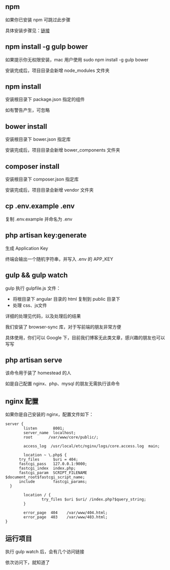 ## npm
如果你已安装 npm 可跳过此步骤

具体安装步骤见：[链接](https://github.com/nodejs-tw/nodejs-wiki-book/blob/master/zh-tw/node_npm.rst)

## npm install -g gulp bower
如果提示你无权限安装，mac 用户使用 sudo npm install -g gulp bower

安装完成后，项目目录会新增 node_modules 文件夹

## npm install
安装根目录下 package.json 指定的组件

如有警告产生，可忽略

## bower install
安装根目录下 bower.json 指定库

安装完成后，项目目录会新增 bower_components 文件夹

## composer install
安装根目录下 composer.json 指定库

安装完成后，项目目录会新增 vendor 文件夹

## cp .env.example .env
复制 .env.example 并命名为 .env

## php artisan key:generate
生成 Application Key

终端会输出一个随机字符串，并写入 .env 的 APP_KEY

## gulp && gulp watch
gulp 执行 gulpfile.js 文件：

* 将根目录下 angular 目录的 html 复制到 public 目录下
* 处理 css、js文件

详细的处理见代码，以及处理后的结果

我们安装了 browser-sync 库，对于写前端的朋友非常方便

具体使用，你们可以 Google 下，目前我们博客无此类文章，感兴趣的朋友也可以写写

## php artisan serve
该命令用于装了 homestead 的人

如是自己配置 nginx、php、mysql 的朋友无需执行该命令

## nginx 配置
如果你是自己安装的 nginx，配置文件如下：

	server {
			listen       8001;
			server_name  localhost;
			root       /var/www/core/public/;
			
			access_log  /usr/local/etc/nginx/logs/core.access.log  main;
	
			location ~ \.php$ {
          try_files      $uri = 404;
          fastcgi_pass   127.0.0.1:9000;
          fastcgi_index  index.php;
          fastcgi_param  SCRIPT_FILENAME $document_root$fastcgi_script_name;
          include        fastcgi_params;
      }
	
			location / {
					try_files $uri $uri/ /index.php?$query_string;
			}
	
			error_page  404    /var/www/404.html;
			error_page  403    /var/www/403.html;
	}

## 运行项目
执行 gulp watch 后，会有几个访问链接

依次访问下，就知道了